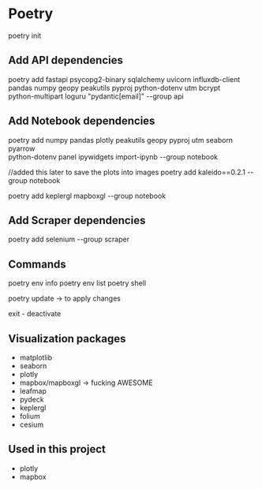 # Poetry

poetry init

## Add API dependencies

poetry add fastapi psycopg2-binary sqlalchemy uvicorn influxdb-client \
pandas numpy geopy peakutils pyproj python-dotenv utm bcrypt \
python-multipart loguru "pydantic[email]" --group api

## Add Notebook dependencies

poetry add numpy pandas plotly peakutils geopy pyproj utm seaborn pyarrow \
python-dotenv panel ipywidgets import-ipynb --group notebook

//added this later to save the plots into images
poetry add kaleido==0.2.1 --group notebook

poetry add keplergl mapboxgl --group notebook

## Add Scraper dependencies

poetry add selenium --group scraper

## Commands

poetry env info
poetry env list
poetry shell

poetry update -> to apply changes

exit - deactivate

## Visualization packages

- matplotlib
- seaborn
- plotly
- mapbox/mapboxgl -> fucking AWESOME
- leafmap
- pydeck
- keplergl
- folium
- cesium

## Used in this project

- plotly
- mapbox